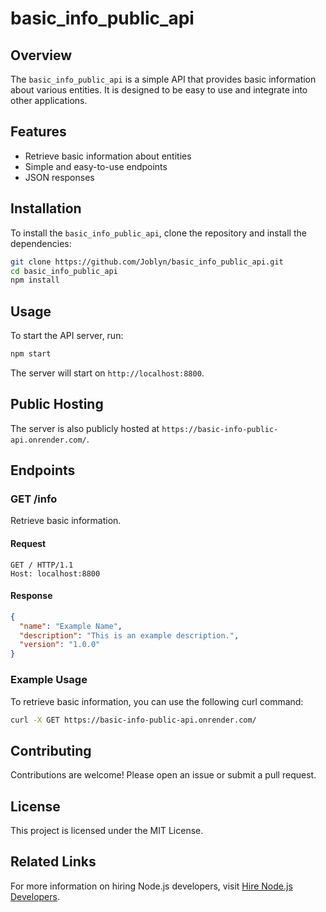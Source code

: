 # basic_info_public_api

## Overview

The `basic_info_public_api` is a simple API that provides basic information about various entities. It is designed to be easy to use and integrate into other applications.

## Features

- Retrieve basic information about entities
- Simple and easy-to-use endpoints
- JSON responses

## Installation

To install the `basic_info_public_api`, clone the repository and install the dependencies:

```bash
git clone https://github.com/Joblyn/basic_info_public_api.git
cd basic_info_public_api
npm install
```

## Usage

To start the API server, run:

```bash
npm start
```

The server will start on `http://localhost:8800`.

## Public Hosting

The server is also publicly hosted at `https://basic-info-public-api.onrender.com/`.

## Endpoints

### GET /info

Retrieve basic information.

#### Request

```http
GET / HTTP/1.1
Host: localhost:8800
```

#### Response

```json
{
  "name": "Example Name",
  "description": "This is an example description.",
  "version": "1.0.0"
}
```

### Example Usage

To retrieve basic information, you can use the following curl command:

```bash
curl -X GET https://basic-info-public-api.onrender.com/
```

## Contributing

Contributions are welcome! Please open an issue or submit a pull request.

## License

This project is licensed under the MIT License.

## Related Links

For more information on hiring Node.js developers, visit [Hire Node.js Developers](https://hng.tech/hire/nodejs-developers).

